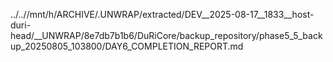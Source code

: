 ../..//mnt/h/ARCHIVE/.UNWRAP/extracted/DEV__2025-08-17__1833__host-duri-head/__UNWRAP/8e7db7b1b6/DuRiCore/backup_repository/phase5_5_backup_20250805_103800/DAY6_COMPLETION_REPORT.md